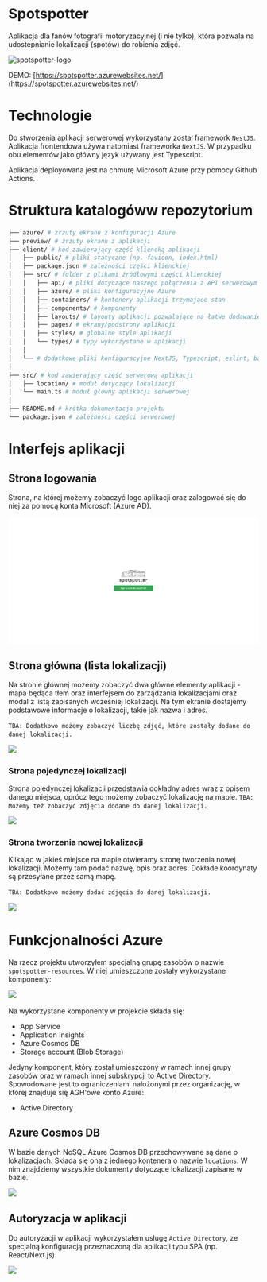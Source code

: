 # Spotspotter

Aplikacja dla fanów fotografii motoryzacyjnej (i nie tylko), która pozwala na udostepnianie lokalizacji (spotów) do robienia zdjęć.


![spotspotter-logo](https://user-images.githubusercontent.com/31045802/212891761-c7e76cb5-438f-485d-b494-ed0d8bb84fd1.svg)

DEMO: [https://spotspotter.azurewebsites.net/](https://spotspotter.azurewebsites.net/)


# Technologie

Do stworzenia aplikacji serwerowej wykorzystany został framework `NestJS`. 
Aplikacja frontendowa używa natomiast frameworka `NextJS`. W przypadku obu elementów jako główny język używany jest Typescript.

Aplikacja deployowana jest na chmurę Microsoft Azure przy pomocy Github Actions. 

# Struktura katalogóww repozytorium

```bash
├── azure/ # zrzuty ekranu z konfiguracji Azure
├── preview/ # zrzuty ekranu z aplikacji
├── client/ # kod zawierający część kliencką aplikacji
│   ├── public/ # pliki statyczne (np. favicon, index.html)
│   ├── package.json # zależności części klienckiej
│   ├── src/ # folder z plikami źródłowymi części klienckiej
│   │   ├── api/ # pliki dotyczące naszego połączenia z API serwerowym
│   │   ├── azure/ # pliki konfiguracyjne Azure 
│   │   ├── containers/ # kontenery aplikacji trzymające stan
│   │   ├── components/ # komponenty
│   │   ├── layouts/ # layouty aplikacji pozwalające na łatwe dodawanie nowych stron
│   │   ├── pages/ # ekrany/podstrony aplikacji
│   │   ├── styles/ # globalne style aplikacji
│   │   └── types/ # typy wykorzystane w aplikacji 
│   │
│   └── # dodatkowe pliki konfiguracyjne NextJS, Typescript, eslint, babel
│
├── src/ # kod zawierający część serwerową aplikacji
│   ├── location/ # moduł dotyczący lokalizacji
│   └── main.ts # moduł główny aplikacji serwerowej
│
├── README.md # krótka dokumentacja projektu
└── package.json # zależności części serwerowej
```

# Interfejs aplikacji

## Strona logowania

Strona, na której możemy zobaczyć logo aplikacji oraz zalogować się do niej za pomocą konta Microsoft (Azure AD).

![](preview/login_page.jpg)

## Strona główna (lista lokalizacji)

Na stronie głównej możemy zobaczyć dwa główne elementy aplikacji - mapa będąca tłem oraz interfejsem do zarządzania lokalizacjami oraz modal z listą zapisanych wcześniej lokalizacji. Na tym ekranie dostajemy podstawowe informacje o lokalizacji, takie jak nazwa i adres. 

``` TBA: Dodatkowo możemy zobaczyć liczbę zdjęć, które zostały dodane do danej lokalizacji. ```

![](preview/main_page.jpg)

### Strona pojedynczej lokalizacji

Strona pojedynczej lokalizacji przedstawia dokładny adres wraz z opisem danego miejsca, oprócz tego możemy zobaczyć lokalizację na mapie. 
``` TBA: Możemy też zobaczyć zdjęcia dodane do danej lokalizacji. ```

![](preview/location_page.jpg)


### Strona tworzenia nowej lokalizacji

Klikając w jakieś miejsce na mapie otwieramy stronę tworzenia nowej lokalizacji.
Możemy tam podać nazwę, opis oraz adres. Dokłade koordynaty są przesyłane przez samą mapę. 

``` TBA: Dodatkowo możemy dodać zdjęcia do danej lokalizacji. ```

![](preview/new_location_page.jpg)

# Funkcjonalności Azure

Na rzecz projektu utworzyłem specjalną grupę zasobów o nazwie `spotspotter-resources`. W niej umieszczone zostały wykorzystane komponenty:

![](azure/resource_group.jpg)

Na wykorzystane komponenty w projekcie składa się:
- App Service
- Application Insights
- Azure Cosmos DB
- Storage account (Blob Storage)

Jedyny komponent, który został umieszczony w ramach innej grupy zasobów oraz w ramach innej subskrypcji to Active Directory. Spowodowane jest to ograniczeniami nałożonymi przez organizację, w której znajduje się AGH'owe konto Azure:
- Active Directory

## Azure Cosmos DB

W bazie danych NoSQL Azure Cosmos DB przechowywane są dane o lokalizacjach. Składa się ona z jednego kontenera o nazwie `locations`. W nim znajdziemy wszystkie dokumenty dotyczące lokalizacji zapisane w bazie.

![](azure/cosmos_db.jpg)

## Autoryzacja w aplikacji

Do autoryzacji w aplikacji wykorzystałem usługę `Active Directory`, ze specjalną konfiguracją przeznaczoną dla aplikacji typu SPA (np. React/Next.js).

![](azure/active_directory.jpg)


